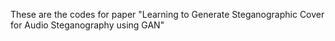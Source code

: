 These are the codes for paper "Learning to Generate Steganographic Cover for Audio Steganography using GAN"
